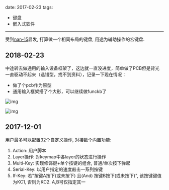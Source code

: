 
date: 2017-02-23
tags: 
- 键盘
- 嵌入式软件
---

受到[nan-15](https://github.com/trebb/nan-15)启发, 打算做一个相同布局的键盘, 用途为辅助操作的宏键盘.

<!-- more -->

## 2018-02-23

中途转去做通用的输入设备框架了，这边就一直没进度，简单做了PCB但是背光一直驱动不起来（选错型，找不到资料），记录一下现在情况：

* 做了个pcb作为原型
* 通用输入框架搭了个大形，可以继续做funckb了

![img](/i/log_funckeyb/2018022301.jpg)

![img](/i/log_funckeyb/2018022302.jpg)

## 2017-12-01

用户最多可以配置32个自定义操作, 对接数个内置功能:
1. Action: 用户脚本
2. Layer操作: 对keymap中各layer的状态进行操作
3. Multi-Key: 实现修饰键+单个按键的组合, 普通/单次按下弹起
4. Serial-Key: 以用户指定的速度敲击一系列按键
5. If-Key: 若"按键A按下(或未按下) 且(And) 按键B按下(或未按下)", 该按键键值为KC1, 否则为KC2. A,B可仅指定其一
